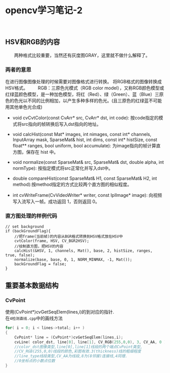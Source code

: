 # opencv学习笔记-2
&emsp;&emsp;

## HSV和RGB的内容
&emsp;&emsp;两种格式比较重要，当然还有灰度图GRAY，这里就不做什么解释了。
### 两者的意思
在进行图像图像处理的时候需要对图像格式进行转换。
 将RGB格式的图像转换成HSV格式。
 &emsp;&emsp;RGB：三原色光模式（RGB color model），又称RGB颜色模型或红绿蓝颜色模型，是一种加色模型，将红（Red）、绿（Green）、蓝（Blue）三原色的色光以不同的比例相加，以产生多种多样的色光。(且三原色的红绿蓝不可能用其他单色光合成)

 - void cvCvtColor(const CvArr* src, CvArr* dst, int code): 按code指定的模式将src指向的帧转换后写入dst指向的地址。

 - void calcHist(const Mat* images, int nimages, const int* channels, InputArray mask, SparseMat& hist, int dims, const int* histSize, const float** ranges, bool uniform, bool accumulate): 为image指向的帧计算直方图，保存在 hist 中。

 - void normalize(const SparseMat& src, SparseMat& dst, double alpha, int normType): 按指定模式将src正常化并写入dst中。

 - double compareHist(const SparseMat& H1, const SparseMat& H2, int method):按method指定的方式比较两个直方图的相似程度。

 - int cvWriteFrame(CvVideoWriter* writer, const IplImage* image): 向视频写入流写入一帧。成功返回 1，否则返回 0。

### 直方图处理的样例代码
```
// set background
if (backGroundFlag){
    //把frame(当前帧)的内容从BGR格式转换到HSV格式放在HSV中
    cvtColor(frame, HSV, CV_BGR2HSV);
    //绘制直方图，把HSV的内容
    calcHist(&HSV, 1, channels, Mat(), base, 2, histSize, ranges, true, false);
    normalize(base, base, 0, 1, NORM_MINMAX, -1, Mat());
    backGroundFlag = false;
}
```

## 重要基本数据结构

### CvPoint
使用(CvPoint*)cvGetSeqElem(lines,i)的到对应的指针.   
在`4检测直线.cpp`中的画线方法
```C++
for( i = 0; i < lines->total; i++ )
{
    CvPoint* line = (CvPoint*)cvGetSeqElem(lines,i);
    cvLine( color_dst, line[0], line[1], CV_RGB(255,0,0), 3, CV_AA, 0 );
	//color_dst图像类型,line[0],line[1]线段的两个端点CvPoint类型,
	//CV_RGB(255,0,0)线段的颜色,彩图有效.3(thickness)线的粗细程度
	//line_type线段类型,CV_AA为线段,8为(8邻接)连接线,4同理.
	//0坐标点的小数点位数
}
```

##